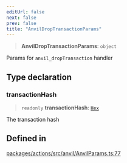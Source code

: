 ```yaml
---
editUrl: false
next: false
prev: false
title: "AnvilDropTransactionParams"
---
```


> **AnvilDropTransactionParams**: `object`

Params for `anvil_dropTransaction` handler

## Type declaration

### transactionHash

> `readonly` **transactionHash**: [`Hex`](/reference/tevm/actions/type-aliases/hex/)

The transaction hash

## Defined in

[packages/actions/src/anvil/AnvilParams.ts:77](https://github.com/qbzzt/tevm-monorepo/blob/main/packages/actions/src/anvil/AnvilParams.ts#L77)
